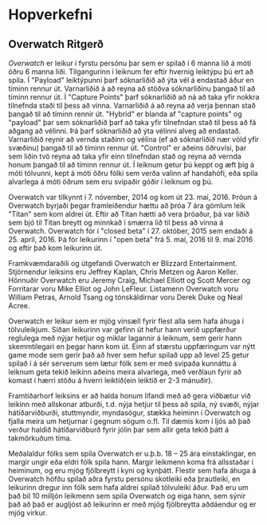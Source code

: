 # Hopverkefni
<h2>Overwatch Ritgerð </h2>

<i>Overwatch</i> er leikur í fyrstu persónu þar sem er spilað í 6 manna lið á móti öðru 6 manna liði. Tilgangurinn í leiknum fer eftir hvernig leiktýpu þú ert að spila.
Í "Payload" leiktýpunni þarf sóknarliðið að ýta vél á endastað áður en tíminn rennur út. Varnarliðið á að reyna að stöðva sóknarliðinu þangað til að tíminn rennur út.
Í "Capture Points" þarf sóknarliðið að ná að taka yfir nokkra tilnefnda staði til þess að vinna. Varnarliðið á að reyna að verja þennan stað þangað til að
tíminn rennir út.
"Hybrid" er blanda af "capture points" og "payload" þar sem sóknarliðið þarf að taka yfir tilnefndan stað til þess að fá aðgang að vélinni. Þá þarf
sóknarliðið að ýta vélinni alveg að endastað. Varnarliðið reynir að vernda staðinn og vélina (ef að sóknarliðið nær völd yfir svæðinu) þangað til að tíminn rennur út.
"Control" er aðeins öðruvísi, þar sem liðin tvö reyna að taka yfir einn tilnefndan stað og reyna að vernda honum þangað til að tíminn rennur út.
Í leiknum getur þú keppt og æft þig á móti tölvunni, kept á móti öðru fólki sem verða valinn af handahófi, eða spila alvarlega á móti öðrum sem eru svipaðir góðir í leiknum og þú.

Overwatch var tilkynnt í 7. nóvember, 2014 og kom út 23. maí, 2016. Þróun á Overwatch byrjaði þegar framleiðendur hættu að þróa 7 ára gömlum leik "Titan" sem kom aldrei út. Eftir að Titan hætti að vera þróaður, þá var liðið sem bjó til Titan breytt og minnkað í smærra lið til þess að vinna á Overwatch.
Overwatch fór í "closed beta" í 27. október, 2015 sem endaði á 25. apríl, 2016. Þá fór leikurinn í "open beta" frá 5. maí, 2016 til 9. maí 2016 og eftir það kom leikurinn út.

Framkvæmdaraðili og útgefandi Overwatch er Blizzard Entertainment. Stjórnendur leiksins eru Jeffrey Kaplan, Chris Metzen og Aaron Keller.
Hönnuðir Overwatch eru Jeremy Craig, Michael Elliott og Scott Mercer og Forritarar voru Mike Elliot og John LeFleur.
Listamenn Overwatch voru William Petras, Arnold Tsang og tónskáldirnar voru Derek Duke og Neal Acree.

Overwatch er leikur sem er mjög vinsæll fyrir flest alla sem hafa áhuga í tölvuleikjum. Síðan leikurinn var gefinn út hefur hann verið uppfærður reglulega með nýjar hetjur og miklar lagannir á leiknum, sem gerir hann skemmtilegari en þegar hann kom út. Einn af stærstu uppfæringum var nýtt game mode sem gerir það að hver sem hefur spilað upp að level 25 getur spilað í á sér serverum sem lætur fólk sem er með svipaða kunnáttu á leiknum geta tekið leikinn aðeins meira alvarlega, með verðlaun fyrir að komast í hærri stöðu á hverri leiktíð(ein leiktíð er 2-3 mánuðir).

Framtíðarhorf leiksins er að halda honum lifandi með að gera viðbætur við leikinn með allskonar atburði, t.d. nýja hetjur til þess að spila, ný svæði, nýjar hátíðarviðburði, stuttmyndir, myndasögur, stækka heiminn í Overwatch og fjalla meira um hetjurnar í gegnum sögum o.fl. Til dæmis kom í ljós að það verður haldið hátíðarviðburð fyrir jólin þar sem allir geta tekið þátt á takmörkuðum tíma.

Meðalaldur fólks sem spila Overwatch er u.þ.b. 18 – 25 ára einstaklingar, en margir ungir eða eldri fólk spila hann. Margir leikmenn koma frá allsstaðar í heiminum, og eru mjög fjölbreytt í kyni og kynþátt. Flestir sem hafa áhuga á Overwatch höfðu spilað aðra fyrstu persónu skotleiki eða þrautleiki, en leikurinn dregur inn fólk sem hafa aldrei spilað tölvuleiki áður. Það eru um það bil 10 milljón leikmenn sem spila Overwatch og eiga hann, sem sýnir það að það er augljóst að leikurinn er með mjög fjölbreytta aðdáendur og er mjög virkur.

